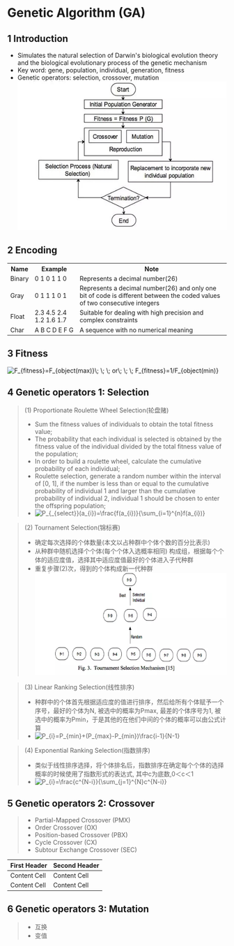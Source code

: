# Genetic Algorithm (GA)

## 1 Introduction
- Simulates the natural selection of Darwin's biological evolution theory and the biological evolutionary process of the genetic mechanism
- Key word: gene, population, individual, generation, fitness
- Genetic operators: selection, crossover, mutation  
![image](https://github.com/ananJet/Heuristic-Algorithm/blob/master/GA/flow.jpg)  


## 2 Encoding
<table><tr><th>Name</th><th>Example</th><th>Note</th></tr><tr><td>Binary</td><td>0 1 0 1 1 0<br></td><td>Represents a decimal number(26)</td></tr><tr><td>Gray</td><td>0 1 1 1 0 1</td><td>Represents a decimal number(26) and only one bit of code is different between the coded values of two consecutive integers</td></tr><tr><td>Float</td><td>2.3 4.5 2.4 1.2 1.6 1.7</td><td>Suitable for dealing with high precision and complex constraints</td></tr><tr><td>Char</td><td>A B C D E F G</td><td>A sequence with no numerical meaning</td></tr></table>

## 3 Fitness  
<img src="https://latex.codecogs.com/gif.latex?F_{fitness}=F_{object(max)}\;&space;\;&space;\;&space;or\;&space;\;&space;\;&space;F_{fitness}=1/F_{object(min)}" title="F_{fitness}=F_{object(max)}\; \; \; or\; \; \; F_{fitness}=1/F_{object(min)}" />  

## 4 Genetic operators 1: Selection  
>(1) Proportionate Roulette Wheel Selection(轮盘赌)
>- Sum the fitness values of individuals to obtain the total fitness value;
>- The probability that each individual is selected is obtained by the fitness value of the individual divided by the total fitness value of the population;
>- In order to build a roulette wheel, calculate the cumulative probability of each individual;
>- Roulette selection, generate a random number within the interval of [0, 1], if the number is less than or equal to the cumulative probability of individual 1 and larger than the cumulative probability of individual 2, individual 1 should be chosen to enter the offspring population;
>- <img src="https://latex.codecogs.com/gif.latex?P_{_{select}}(a_{i})=\frac{f(a_{i})}{\sum_{i=1}^{n}f(a_{i})}" title="P_{_{select}}(a_{i})=\frac{f(a_{i})}{\sum_{i=1}^{n}f(a_{i})}" />

>(2) Tournament Selection(锦标赛)
>- 确定每次选择的个体数量(本文以占种群中个体个数的百分比表示)
>- 从种群中随机选择个个体(每个个体入选概率相同) 构成组，根据每个个体的适应度值，选择其中适应度值最好的个体进入子代种群
>- 重复步骤(2)次，得到的个体构成新一代种群
![image](https://github.com/ananJet/Heuristic-Algorithm/blob/master/GA/tournament%20selection.jpg)

>(3) Linear Ranking Selection(线性排序)
>- 种群中的个体首先根据适应度的值进行排序，然后给所有个体赋予一个序号，最好的个体为N, 被选中的概率为Pmax, 最差的个体序号为1, 被选中的概率为Pmin，于是其他的在他们中间的个体的概率可以由公式计算  
>- <img src="https://latex.codecogs.com/gif.latex?P_{i}=P_{min}&plus;(P_{max}-P_{min})\frac{i-1}{N-1}" title="P_{i}=P_{min}+(P_{max}-P_{min})\frac{i-1}{N-1}" />

>(4) Exponential Ranking Selection(指数排序)
>- 类似于线性排序选择，将个体排名后，指数排序在确定每个个体的选择概率的时候使用了指数形式的表达式, 其中c为底数,0＜c＜1  
>- <img src="https://latex.codecogs.com/gif.latex?P_{i}=\frac{c^{N-i}}{\sum_{j=1}^{N}c^{N-i}}" title="P_{i}=\frac{c^{N-i}}{\sum_{j=1}^{N}c^{N-i}}" />

## 5 Genetic operators 2: Crossover  
>- Partial-Mapped Crossover (PMX)  
>- Order Crossover (OX)  
>- Position-based Crossover (PBX)  
>- Cycle Crossover (CX)  
>- Subtour Exchange Crossover (SEC)  

| First Header  | Second Header |
| ------------- | ------------- |
| Content Cell  | Content Cell  |
| Content Cell  | Content Cell  |

## 6 Genetic operators 3: Mutation  
>- 互换
>- 变值

